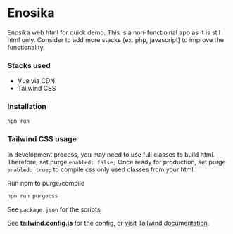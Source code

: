 # Enosika
Enosika web html for quick demo. This is a non-functioinal app as it is stil html only. Consider to add more stacks (ex. php, javascript) to improve the functionality.

### Stacks used
* Vue via CDN
* Tailwind CSS

### Installation
```javascript
npm run
```

### Tailwind CSS usage
In development process, you may need to use full classes to build html. Therefore, set purge `enabled: false;`
Once ready for production, set purge `enabled: true;` to compile css only used classes from your html.

Run npm to purge/compile  
```javascript
npm run purgecss
```  
See `package.json` for the scripts.

See **tailwind.config.js** for the config, or [visit Tailwind documentation](https://tailwindcss.com/docs/controlling-file-size#setting-up-purge-css-manually).
